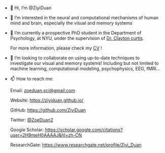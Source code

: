 - 👋 Hi, I’m @ZiyiDuan
- 👀 I’m interested in the neural and computational mechanisms of human mind and brain, especially the visual and memory systems
- 🌱 I’m currently a prospective PhD student in the Department of Psychology, at NYU, under the supervision of [Dr. Clayton curtis](https://www.clayspacelab.com/). 
     
     For more information, please check my [CV](https://docs.google.com/document/d/1TJdox0sSVh5sWYU8Gy4Vu34LtOKBbrN0pcIrhLedxMU/edit?usp=sharing) !
- 💞️ I’m looking to collaborate on using up-to-date techniques to investigate our visual and memory systems! Including but not limited to machine learning, computational modeling, psychophysics, EEG, fMRI...
- 📫 How to reach me: 
     
     Email: zoeduan.sci@gmail.com
     
     Website: https://ziyiduan.github.io/
     
     GitHub: https://github.com/ZiyiDuan  
     
     Twitter: [@ZoeDuan2](https://twitter.com/ZoeDuan2)
     
     Google Scholar: https://scholar.google.com/citations?user=2H9meH0AAAAJ&hl=zh-CN
     
     ResearchGate: https://www.researchgate.net/profile/Ziyi_Duan

<!---
ZiyiDuan/ZiyiDuan is a ✨ special ✨ repository because its `README.md` (this file) appears on your GitHub profile.
You can click the Preview link to take a look at your changes.
--->
